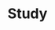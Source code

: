 ---
title: Study
description: Self-studies materials 
image: Study.png

# Badge style
style:
    background: "#7FFFD4"
    color: "#000"
---